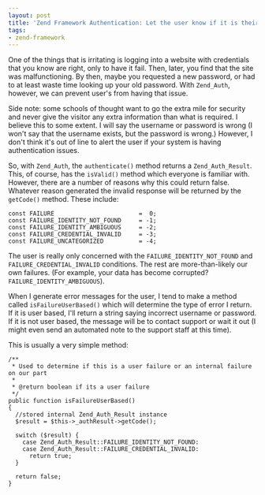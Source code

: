 ```yaml
---
layout: post
title: 'Zend Framework Authentication: Let the user know if it is their fault'
tags:
- zend-framework
---
```

One of the things that is irritating is logging into a website with credentials that you know are right, only to have it fail.  Then, later, you find that the site was malfunctioning.  By then, maybe you requested a new password, or had to at least waste time looking up your old password.  With `Zend_Auth`, however, we can prevent user's from having that issue.

Side note: some schools of thought want to go the extra mile for security and never give the visitor any extra information than what is required.  I believe this to some extent.  I will say the username or password is wrong (I won't say that the username exists, but the password is wrong.)  However, I don't think it's out of line to alert the user if your system is having authentication issues. 

So, with `Zend_Auth`, the `authenticate()` method returns a `Zend_Auth_Result`.  This, of course, has the `isValid()` method which everyone is familiar with.  However, there are a number of reasons why this could return false.  Whatever reason generated the invalid response will be returned by the `getCode()` method.  These include:
    
```php?start_inline=1
const FAILURE                        =  0;
const FAILURE_IDENTITY_NOT_FOUND     = -1;
const FAILURE_IDENTITY_AMBIGUOUS     = -2;
const FAILURE_CREDENTIAL_INVALID     = -3;
const FAILURE_UNCATEGORIZED          = -4;
```

The user is really only concerned with the `FAILURE_IDENTITY_NOT_FOUND` and `FAILURE_CREDENTIAL_INVALID` conditions.  The rest are more-than-likely our own failures.  (For example, your data has become corrupted? `FAILURE_IDENTITY_AMBIGUOUS`).  

When I generate error messages for the user, I tend to make a method called `isFailureUserBased()` which will determine the type of error I return.  If it is user based, I'll return a string saying incorrect username or password.  If it is not user based, the message will be to contact support or wait it out (I might even send an automated note to the support staff at this time).

This is usually a very simple method:

```php?start_inline=1
/**
 * Used to determine if this is a user failure or an internal failure on our part
 * 
 * @return boolean if its a user failure
 */
public function isFailureUserBased()
{
  //stored internal Zend_Auth_Result instance
  $result = $this->_authResult->getCode(); 
    
  switch ($result) {
    case Zend_Auth_Result::FAILURE_IDENTITY_NOT_FOUND:
    case Zend_Auth_Result::FAILURE_CREDENTIAL_INVALID:
      return true;
  }
    
  return false;
}
```
    
